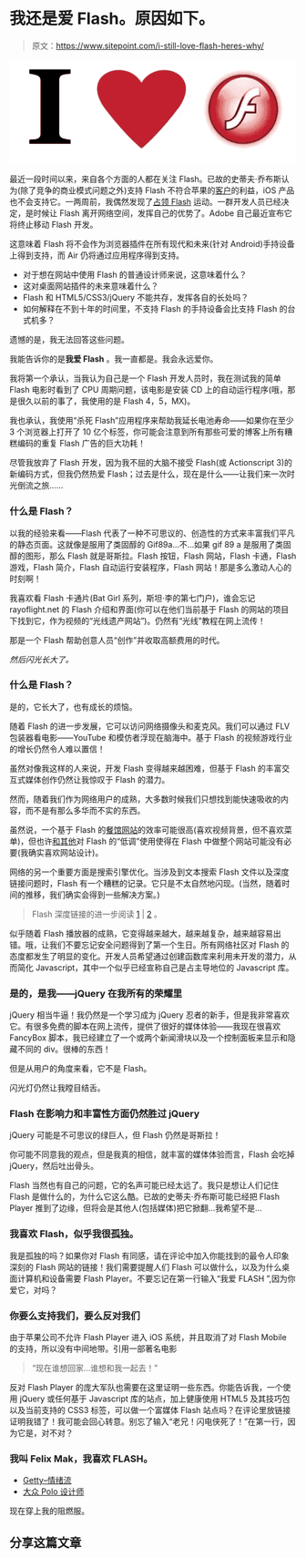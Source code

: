# 我还是爱 Flash。原因如下。

> 原文：<https://www.sitepoint.com/i-still-love-flash-heres-why/>

![](img/e73d193dc3d80d40527b904612fe3b69.png)

最近一段时间以来，来自各个方面的人都在关注 Flash。已故的史蒂夫·乔布斯认为(除了竞争的商业模式问题之外)支持 Flash 不符合苹果的[客户](http://flash4ipad.com/)的利益，iOS 产品也不会支持它。一两周前，我偶然发现了[占领 Flash](http://occupyflash.org/) 运动。一群开发人员已经决定，是时候让 Flash 离开网络空间，发挥自己的优势了。Adobe 自己最近宣布它将终止移动 Flash 开发。

这意味着 Flash 将不会作为浏览器插件在所有现代和未来(针对 Android)手持设备上得到支持，而 Air 仍将通过应用程序得到支持。

*   对于想在网站中使用 Flash 的普通设计师来说，这意味着什么？
*   这对桌面网站插件的未来意味着什么？
*   Flash 和 HTML5/CSS3/jQuery 不能共存，发挥各自的长处吗？
*   如何解释在不到十年的时间里，不支持 Flash 的手持设备会比支持 Flash 的台式机多？

遗憾的是，我无法回答这些问题。

我能告诉你的是**我爱 Flash** 。我一直都是。我会永远爱你。

我将第一个承认，当我认为自己是一个 Flash 开发人员时，我在测试我的简单 Flash 电影时看到了 CPU 周期问题，该电影是安装 CD 上的自动运行程序(哦，那是很久以前的事了，我使用的是 Flash 4，5，MX)。

我也承认，我使用“杀死 Flash”应用程序来帮助我延长电池寿命——如果你在至少 3 个浏览器上打开了 10 亿个标签，你可能会注意到所有那些可爱的博客上所有糟糕编码的重复 Flash 广告的巨大功耗！

尽管我放弃了 Flash 开发，因为我不屈的大脑不接受 Flash(或 Actionscript 3)的新编码方式，但我仍然热爱 Flash；过去是什么，现在是什么——让我们来一次时光倒流之旅……

### 什么是 Flash？

以我的经验来看——Flash 代表了一种不可思议的、创造性的方式来丰富我们平凡的静态页面。这就像是服用了类固醇的 Gif89a…不…如果 gif 89 a 是服用了类固醇的图形，那么 Flash 就是哥斯拉。Flash 按钮，Flash 网站，Flash 卡通，Flash 游戏，Flash 简介，Flash 自动运行安装程序，Flash 网站！那是多么激动人心的时刻啊！

我喜欢看 Flash 卡通片(Bat Girl 系列，斯坦·李的第七门户)，谁会忘记 rayoflight.net 的 Flash 介绍和界面(你可以在他们当前基于 Flash 的网站的项目下找到它，作为视频的“光线遗产网站”)。仍然有“光线”教程在网上流传！

那是一个 Flash 帮助创意人员“创作”并收取高额费用的时代。

*然后闪光长大了。*

### **什么是 Flash？**

是的，它长大了，也有成长的烦恼。

随着 Flash 的进一步发展，它可以访问网络摄像头和麦克风。我们可以通过 FLV 包装器看电影——YouTube 和模仿者浮现在脑海中。基于 Flash 的视频游戏行业的增长仍然令人难以置信！

虽然对像我这样的人来说，开发 Flash 变得越来越困难，但基于 Flash 的丰富交互式媒体创作仍然让我惊叹于 Flash 的潜力。

然而，随着我们作为网络用户的成熟，大多数时候我们只想找到能快速吸收的内容，而不是有那么多华而不实的东西。

虽然说，一个基于 Flash 的[餐馆网站](http://www.lalunabistro.com.au)的效率可能很高(喜欢视频背景，但不喜欢菜单)，但也许[和其他](http://www.france-soir.com.au/)对 Flash 的“低调”使用使得在 Flash 中做整个网站可能没有必要(我确实喜欢网站设计)。

网络的另一个重要方面是搜索引擎优化。当涉及到文本搜索 Flash 文件以及深度链接问题时，Flash 有一个糟糕的记录。它只是不太自然地闪现。(当然，随着时间的推移，我们确实会得到一些解决方案。)

> Flash 深度链接的进一步阅读 [1](http://www.adobe.com/devnet/flash/articles/deep_linking.html) | [2](http://www.asual.com/swfaddress/) 。

似乎随着 Flash 播放器的成熟，它变得越来越大，越来越复杂，越来越容易出错。哦，让我们不要忘记安全问题得到了第一个生日。所有网络社区对 Flash 的态度都发生了明显的变化。开发人员希望通过创建函数库来利用未开发的潜力，从而简化 Javascript，其中一个似乎已经宣称自己是占主导地位的 Javascript 库。

### **是的，是我——jQuery 在我所有的荣耀里**

jQuery 相当牛逼！我仍然是一个学习成为 jQuery 忍者的新手，但是我非常喜欢它。有很多免费的脚本在网上流传，提供了很好的媒体体验——我现在很喜欢 FancyBox 脚本，我已经建立了一个或两个新闻滑块以及一个控制面板来显示和隐藏不同的 div。很棒的东西！

但是从用户的角度来看，它不是 Flash。

闪光灯仍然让我瞠目结舌。

### **Flash 在影响力和丰富性方面仍然胜过 jQuery**

jQuery 可能是不可思议的绿巨人，但 Flash 仍然是哥斯拉！

你可能不同意我的观点，但是我真的相信，就丰富的媒体体验而言，Flash 会吃掉 jQuery，然后吐出骨头。

Flash 当然也有自己的问题，它的名声可能已经太远了。我只是想让人们记住 Flash 是做什么的，为什么它这么酷。已故的史蒂夫·乔布斯可能已经把 Flash Player 推到了边缘，但将会是其他人(包括媒体)把它掀翻…我希望不是…

### 我喜欢 Flash，似乎我很孤独。

我是孤独的吗？如果你对 Flash 有同感，请在评论中加入你能找到的最令人印象深刻的 Flash 网站的链接！我们需要提醒人们 Flash 可以做什么，以及为什么桌面计算机和设备需要 Flash Player。不要忘记在第一行输入“我爱 FLASH ”,因为你爱它，对吗？

### 你要么支持我们，要么反对我们

由于苹果公司不允许 Flash Player 进入 iOS 系统，并且取消了对 Flash Mobile 的支持，所以没有中间地带。引用一部著名电影

> “现在谁想回家…谁想和我一起去！”

反对 Flash Player 的庞大军队也需要在这里证明一些东西。你能告诉我，一个使用 jQuery 或任何基于 Javascript 库的站点，加上健康使用 HTML5 及其技巧包以及当前支持的 CSS3 标签，可以做一个富媒体 Flash 站点吗？在评论里放链接证明我错了！我可能会回心转意。别忘了输入“老兄！闪电侠死了！”在第一行，因为它是，对不对？

### **我叫 Felix Mak，我喜欢 FLASH。**

*   [Getty–情绪流](http://moodstream.gettyimages.com/)
*   [大众 Polo 设计师](http://central.volkswagen.com/etc/medialib/vwcms/virtualmaster/cml/models/polo/polo_2009/webspecial/polo_me/html.Par.0001.File.html?culture=en_COM)

现在穿上我的阻燃服。

## 分享这篇文章